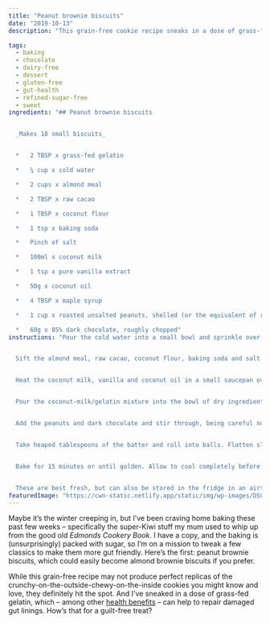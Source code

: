 ```yaml
---
title: "Peanut brownie biscuits"
date: "2019-10-13"
description: "This grain-free cookie recipe sneaks in a dose of grass-fed gelatin, which can help to repair damaged gut linings. How’s that for a guilt-free treat?"

tags: 
  - baking
  - chocolate
  - dairy-free
  - dessert
  - gluten-free
  - gut-health
  - refined-sugar-free
  - sweet
ingredients: "## Peanut brownie biscuits


  _Makes 18 small biscuits_


  *   2 TBSP x grass-fed gelatin

  *   ¼ cup x cold water

  *   2 cups x almond meal

  *   2 TBSP x raw cacao

  *   1 TBSP x coconut flour

  *   1 tsp x baking soda

  *   Pinch of salt

  *   100ml x coconut milk

  *   1 tsp x pure vanilla extract

  *   50g x coconut oil

  *   4 TBSP x maple syrup

  *   1 cup x roasted unsalted peanuts, shelled (or the equivalent of roughly chopped almonds if you prefer)

  *   60g x 85% dark chocolate, roughly chopped"
instructions: "Pour the cold water into a small bowl and sprinkle over the gelatin. Stir to combine, making sure to remove any lumps as you go, and let sit for around 5 minutes until it sets.


  Sift the almond meal, raw cacao, coconut flour, baking soda and salt into a large bowl. Stir to combine.


  Heat the coconut milk, vanilla and coconut oil in a small saucepan over a medium heat until the oil dissolves. Remove from the heat and stir in the gelatin until it dissolves, then add the honey and mix to combine.


  Pour the coconut-milk/gelatin mixture into the bowl of dry ingredients and gently mix until smooth.


  Add the peanuts and dark chocolate and stir through, being careful not to over-mix. Allow the batter to sit for around 10 minutes until it thickens up.


  Take heaped tablespoons of the batter and roll into balls. Flatten slightly with a fork and place on a lightly greased baking tray, or a tray with a sheet of baking paper.


  Bake for 15 minutes or until golden. Allow to cool completely before serving.


  These are best fresh, but can also be stored in the fridge in an airtight container for up to a week."
featuredImage: "https://cwn-static.netlify.app/static/img/wp-images/DSC_0375-1-sml.jpg"
---
```


Maybe it’s the winter creeping in, but I’ve been craving home baking these past few weeks – specifically the super-Kiwi stuff my mum used to whip up from the good old _Edmonds Cookery Book_. I have a copy, and the baking is (unsurprisingly) packed with sugar, so I’m on a mission to tweak a few classics to make them more gut friendly. Here’s the first: peanut brownie biscuits, which could easily become almond brownie biscuits if you prefer.

While this grain-free recipe may not produce perfect replicas of the crunchy-on-the-outside-chewy-on-the-inside cookies you might know and love, they definitely hit the spot. And I’ve sneaked in a dose of grass-fed gelatin, which – among other [health benefits](https://cookingwithnothing.com/chocolate-and-cardamom-gummy-squares/) – can help to repair damaged gut linings. How’s that for a guilt-free treat?
